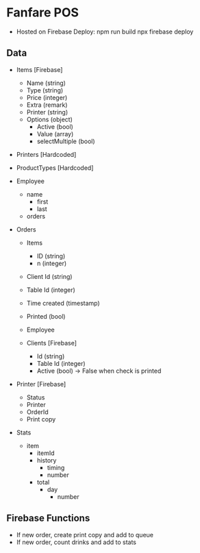 # Fanfare POS

- Hosted on Firebase
  Deploy: 
    npm run build
    npx firebase deploy

## Data

- Items [Firebase]
  - Name  (string)
  - Type  (string)
  - Price  (integer)
  - Extra (remark)
  - Printer (string)
  - Options (object)
    - Active (bool)
    - Value (array)
    - selectMultiple (bool)

- Printers [Hardcoded]

- ProductTypes [Hardcoded]

- Employee
  - name
    - first
    - last
  - orders
  
- Orders
  - Items
    - ID (string)
    - n (integer)
  - Client Id (string)
  - Table Id (integer)
  - Time created (timestamp)
  - Printed (bool)
  - Employee

  - Clients [Firebase]
    - Id (string)
    - Table Id (integer)
    - Active (bool) -> False when check is printed

- Printer [Firebase]
  - Status
  - Printer
  - OrderId
  - Print copy

- Stats
  - item
    - itemId
    - history
      - timing
      - number
    - total
      - day
        - number

## Firebase Functions
- If new order, create print copy and add to queue
- If new order, count drinks and add to stats
